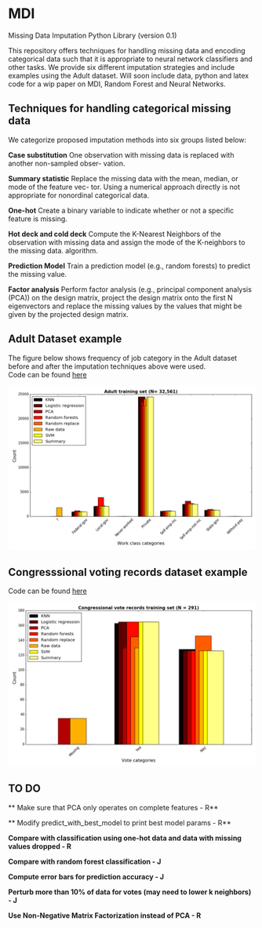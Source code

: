# MDI
Missing Data Imputation Python Library (version 0.1)

This repository offers techniques for handling missing data and encoding categorical data such that it is appropriate to neural network classifiers and other tasks. We provide six different imputation strategies and include examples using the Adult dataset. Will soon include data, python and latex code for a wip paper on MDI, Random Forest and Neural Networks.

## Techniques for handling categorical missing data
We categorize proposed imputation methods into six groups listed below:

**Case substitution**
One observation with missing data is replaced with another non-sampled obser- vation.

**Summary statistic**
Replace the missing data with the mean, median, or mode of the feature vec- tor. Using a numerical approach directly is not appropriate for nonordinal categorical data.

**One-hot**
Create a binary variable to indicate whether or not a specific feature is missing.

**Hot deck and cold deck**
Compute the K-Nearest Neighbors of the observation with missing data and assign the mode of the K-neighbors to the missing data. algorithm.

**Prediction Model**
Train a prediction model (e.g., random forests) to predict the missing value.

**Factor analysis**
Perform factor analysis (e.g., principal component analysis (PCA)) on the design matrix, project the design matrix onto the first N eigenvectors and replace the missing values by the values that might be given by the projected design matrix.

## Adult Dataset example ##
The figure below shows frequency of job category in the Adult dataset before
and after the imputation techniques above were used.  
Code can be found [here](example_adult.py)

![Adult dataset Imputation](images/adult_hist.png)

## Congresssional voting records dataset example ##
Code can be found [here](example_votes.py)

![Congresssional voting records dataset imputation](images/votes_hist.png)

## TO DO

** Make sure that PCA only operates on complete features - R**

** Modify predict_with_best_model to print best model params - R**

**Compare with classification using one-hot data and data with missing values dropped - R**

**Compare with random forest classification - J**

**Compute error bars for prediction accuracy - J**

**Perturb more than 10% of data for votes (may need to lower k neighbors) - J**

**Use Non-Negative Matrix Factorization instead of PCA - R**
